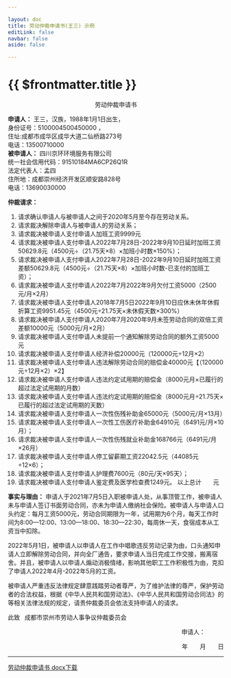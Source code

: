 ```yaml
---

layout: doc
title: 劳动仲裁申请书(王三) 示例
editLink: false
navbar: false
aside: false

---
```


# {{ $frontmatter.title }}

<center>劳动仲裁申请书</center>

**申请人：**  王三，汉族，1988年1月1日出生，<br>
身份证号：5100004500450000 ，<br>
住址:成都市成华区成华大道二仙桥路273号<br>
电话：13500710000 <br>
**被申请人：** 四川京环环境服务有限公司<br>
统一社会信用代码：91510184MA6CP26Q1R <br>
法定代表人：孟四<br>
住所地：成都崇州经济开发区顺安路828号<br>
电话：13690030000 <br>

**仲裁请求：**
1. 请求确认申请人与被申请人之间于2020年5月至今存在劳动关系。
2. 请求裁决解除申请人与被申请人的劳动关系；
3. 请求裁决被申请人支付申请人加班工资9999元
4. 请求裁决被申请人支付申请人2022年7月28日-2022年9月10日延时加班工资50629.8元（4500元÷（21.75天×8）×加班小时数×150%）；
5. 请求裁决被申请人支付申请人2022年7月28日-2022年9月10日延时加班工资差额50629.8元（4500元÷（21.75天×8）×加班小时数-已支付的加班工资）；
6. 请求裁决被申请人支付申请人2022年7月2022年9月欠付工资5000（2500元/月×2月）
7. 请求裁决被申请人支付申请人2018年7月5日2022年9月10日应休未休年休假折算工资9951.45元（4500元÷21.75天×未休假天数×300%）
8. 请求裁决被申请人支付申请人2020年7月2020年9月未签劳动合同的双倍工资差额10000元（5000元/月×2月）
9. 请求裁决被申请人支付申请人未提前一个通知解除劳动合同的额外工资5000元
10. 请求裁决被申请人支付申请人经济补偿20000元（120000元÷12月×2）
11. 请求裁决被申请人支付申请人违法解除劳动合同的赔偿金40000元【（120000元÷12月×2）×2】
12. 请求裁决被申请人支付申请人违法约定试用期的赔偿金（8000元月×已履行的超过法定试用期的月数）
13. 请求裁决被申请人支付申请人违法约定试用期的赔偿金（8000元月÷21.75天×已履行的超过法定试用期的天数）
14. 请求裁决被申请人支付申请人一次性伤残补助金65000元（5000元/月×13月）
15. 请求裁决被申请人支付申请人一次性工伤医疗补助金64910元（6491元/月×10月）；
16. 请求裁决被申请人支付申请人一次性伤残就业补助金168766元（6491元/月×26月）
17. 请求裁决被申请人支付申请人停工留薪期工资22042.5元（44085元÷12×6）；
18. 请求裁决被申请人支付申请人护理费7600元（80元/天×95天）；
19. 请求裁决被申请人支付申请人鉴定费及医学检查费1249元。
以上总计       元


**事实与理由：**
申请人于2021年7月5日入职被申请人处，从事顶管工作，被申请人未与申请人签订书面劳动合同，亦未为申请人缴纳社会保险。被申请人与申请人口头约定：每月工资5000元，劳动合同期限为一年，试用期为6个月，每天工作时间为8:00—12:00、13:00—18:00、18:30—22:30，每周休一天，食宿成本从工资当中扣除。

2022年5月1日，被申请人以申请人在工作中唱歌违反劳动记录为由，口头通知申请人立即解除劳动合同，并向全厂通告，要求申请人当日完成工作交接，搬离宿舍。并且，被申请人以申请人煽动消极情绪，影响其他职工工作积极性为由，克扣了申请人2022年4月-2022年5月的工资。

被申请人严重违反法律规定肆意践踏劳动者尊严，为了维护法律的尊严，保护劳动者的合法权益，根据《中华人民共和国劳动法》、《中华人民共和国劳动合同法》的等相关法律法规的规定，请贵仲裁委员会依法支持申请人的请求。


此致 
成都市崇州市劳动人事争议仲裁委员会 

<p align="right">申请人：       </p>
<p align="right">  年    月    日</p>


---

[劳动仲裁申请书 docx下载](https://docs.qq.com/document/DT0ViVmJWVGlQWnp1)
